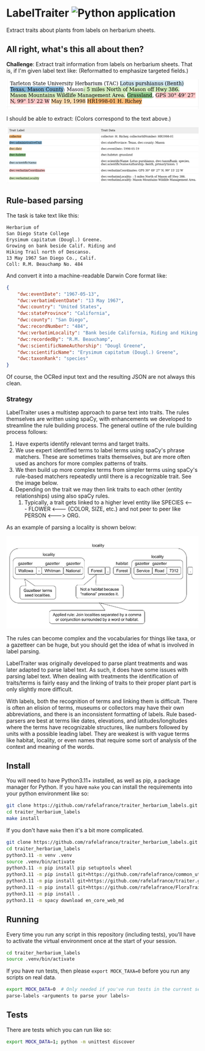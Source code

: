 # LabelTraiter ![Python application](https://github.com/rafelafrance/FloraTraiter/workflows/CI/badge.svg)

Extract traits about plants from labels on herbarium sheets.

## All right, what's this all about then?
**Challenge**: Extract trait information from labels on herbarium sheets. That is, if I'm given label text like: (Reformatted to emphasize targeted fields.)

![Label](assets/text.png)

I should be able to extract: (Colors correspond to the text above.)

![Traits](assets/traits.png)

## Rule-based parsing

The task is take text like this:
```
Herbarium of
San Diego State College
Erysimum capitatum (Dougl.) Greene.
Growing on bank beside Calif. Riding and
Hiking Trail north of Descanso.
13 May 1967 San Diego Co., Calif.
Coll: R.M. Beauchamp No. 484
```
And convert it into a machine-readable Darwin Core format like:
```json
{
    "dwc:eventDate": "1967-05-13",
    "dwc:verbatimEventDate": "13 May 1967",
    "dwc:country": "United States",
    "dwc:stateProvince": "California",
    "dwc:county": "San Diego",
    "dwc:recordNumber": "484",
    "dwc:verbatimLocality": "Bank beside California, Riding and Hiking Trail north of Descanso",
    "dwc:recordedBy": "R.M. Beauchamp",
    "dwc:scientificNameAuthorship": "Dougl Greene",
    "dwc:scientificName": "Erysimum capitatum (Dougl.) Greene",
    "dwc:taxonRank": "species"
}
```
Of course, the OCRed input text and the resulting JSON are not always this clean.

### Strategy

LabelTraiter uses a multistep approach to parse text into traits. The rules themselves are written using spaCy, with enhancements we developed to streamline the rule building process. The general outline of the rule building process follows:

1. Have experts identify relevant terms and target traits.
2. We use expert identified terms to label terms using spaCy's phrase matchers. These are sometimes traits themselves, but are more often used as anchors for more complex patterns of traits.
3. We then build up more complex terms from simpler terms using spaCy's rule-based matchers repeatedly until there is a recognizable trait. See the image below.
4. Depending on the trait we may then link traits to each other (entity relationships) using also spaCy rules.
   1. Typically, a trait gets linked to a higher level entity like SPECIES <--- FLOWER <--- {COLOR, SIZE, etc.} and not peer to peer like PERSON <---> ORG.

As an example of parsing a locality is shown below:

![<img src="assets/locality_parsing.jpg" width="700" />](assets/locality_parsing.jpg)

The rules can become complex and the vocabularies for things like taxa, or a gazetteer can be huge, but you should get the idea of what is involved in label parsing.

LabelTraiter was originally developed to parse plant treatments and was later adapted to parse label text. As such, it does have some issues with parsing label text. When dealing with treatments the identification of traits/terms is fairly easy and the linking of traits to their proper plant part is only slightly more difficult.

With labels, both the recognition of terms and linking them is difficult. There is often an elision of terms, museums or collectors may have their own abbreviations, and there is an inconsistent formatting of labels. Rule based-parsers are best at terms like dates, elevations, and latitudes/longitudes where the terms have recognizable structures, like numbers followed by units with a possible leading label. They are weakest is with vague terms like habitat, locality, or even names that require some sort of analysis of the context and meaning of the words.

## Install

You will need to have Python3.11+ installed, as well as pip, a package manager for Python.
If you have `make` you can install the requirements into your python environment like so:

```bash
git clone https://github.com/rafelafrance/traiter_herbarium_labels.git
cd traiter_herbarium_labels
make install
```

If you don't have `make` then it's a bit more complicated.

```bash
git clone https://github.com/rafelafrance/traiter_herbarium_labels.git
cd traiter_herbarium_labels
python3.11 -m venv .venv
source .venv/bin/activate
python3.11 -m pip install pip setuptools wheel
python3.11 -m pip install git+https://github.com/rafelafrance/common_utils.git@main#egg=common_utils
python3.11 -m pip install git+https://github.com/rafelafrance/traiter.git@master#egg=traiter
python3.11 -m pip install git+https://github.com/rafelafrance/FloraTraiter.git@main#egg=FloraTraiter
python3.11 -m pip install .
python3.11 -m spacy download en_core_web_md
```

## Running

Every time you run any script in this repository (including tests), you'll have to activate the virtual environment once at the start of your session.

```bash
cd traiter_herbarium_labels
source .venv/bin/activate
```

If you have run tests, then please `export MOCK_TAXA=0` before you run any scripts on real data.

```bash
export MOCK_DATA=0  # Only needed if you've run tests in the current session
parse-labels <arguments to parse your labels>
```

## Tests

There are tests which you can run like so:

```bash
export MOCK_DATA=1; python -m unittest discover
```
